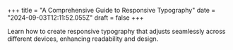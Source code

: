 +++
title = "A Comprehensive Guide to Responsive Typography"
date = "2024-09-03T12:11:52.055Z"
draft = false
+++

  Learn how to create responsive typography that adjusts seamlessly across different devices, enhancing readability and design.
        